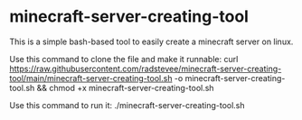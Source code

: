 # minecraft-server-creating-tool
This is a simple bash-based tool to easily create a minecraft server on linux.

Use this command to clone the file and make it runnable:
    curl https://raw.githubusercontent.com/radstevee/minecraft-server-creating-tool/main/minecraft-server-creating-tool.sh -o minecraft-server-creating-tool.sh && chmod +x minecraft-server-creating-tool.sh

Use this command to run it:
    ./minecraft-server-creating-tool.sh
